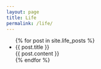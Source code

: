 ```yaml
---
layout: page
title: Life
permalink: /life/
---
```


<ul>
  {% for post in site.life_posts %}
    <li>
      {{ post.title }}<br />
      {{ post.content }}
    </li>
  {% endfor %}
</ul>

